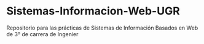 # Sistemas-Informacion-Web-UGR
Repositorio para las prácticas de Sistemas de Información Basados en Web de 3º de carrera de Ingenier
